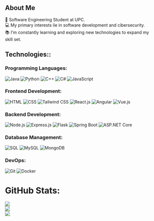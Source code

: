 ##  About Me 

🌱 Software Engineering Student at UPC. </br>
💻 My primary interests lie in software development and cibersecurity.</br>
📚 I'm constantly learning and exploring new technologies to expand my skill set. </br>

## Technologies::

### Programming Languages:
![Java](https://img.shields.io/badge/java-%23007396.svg?style=for-the-badge&logo=java&logoColor=white) ![Python](https://img.shields.io/badge/python-%233776AB.svg?style=for-the-badge&logo=python&logoColor=white) ![C++](https://img.shields.io/badge/c++-%2300599C.svg?style=for-the-badge&logo=c%2B%2B&logoColor=white) ![C#](https://img.shields.io/badge/c%23-%23239120.svg?style=for-the-badge&logo=c-sharp&logoColor=white) ![JavaScript](https://img.shields.io/badge/javascript-%23323330.svg?style=for-the-badge&logo=javascript&logoColor=%23F7DF1E)

### Frontend Development:
![HTML](https://img.shields.io/badge/HTML5-%23E34F26.svg?style=for-the-badge&logo=html5&logoColor=white) ![CSS](https://img.shields.io/badge/CSS3-%231572B6.svg?style=for-the-badge&logo=css3&logoColor=white) ![Tailwind CSS](https://img.shields.io/badge/tailwindcss-%2338B2AC.svg?style=for-the-badge&logo=tailwind-css&logoColor=white) ![React.js](https://img.shields.io/badge/react-%2320232a.svg?style=for-the-badge&logo=react&logoColor=%2361DAFB) ![Angular](https://img.shields.io/badge/angular-%23DD0031.svg?style=for-the-badge&logo=angular&logoColor=white) ![Vue.js](https://img.shields.io/badge/vuejs-%2335495e.svg?style=for-the-badge&logo=vue.js&logoColor=%234FC08D)

### Backend Development:
![Node.js](https://img.shields.io/badge/node.js-%2343853D.svg?style=for-the-badge&logo=node.js&logoColor=white) ![Express.js](https://img.shields.io/badge/express.js-%23404d59.svg?style=for-the-badge) ![Flask](https://img.shields.io/badge/flask-%23000.svg?style=for-the-badge&logo=flask&logoColor=white) ![Spring Boot](https://img.shields.io/badge/spring-%236DB33F.svg?style=for-the-badge&logo=spring&logoColor=white) ![ASP.NET Core](https://img.shields.io/badge/ASP.NET-%231570B6.svg?style=for-the-badge&logo=.net&logoColor=white)

### Database Management:
![SQL](https://img.shields.io/badge/sql-%2307405e.svg?style=for-the-badge&logo=sqlite&logoColor=white) ![MySQL](https://img.shields.io/badge/mysql-%2300f.svg?style=for-the-badge&logo=mysql&logoColor=white) ![MongoDB](https://img.shields.io/badge/MongoDB-%234ea94b.svg?style=for-the-badge&logo=mongodb&logoColor=white)

### DevOps:
![Git](https://img.shields.io/badge/git-%23F05033.svg?style=for-the-badge&logo=git&logoColor=white) ![Docker](https://img.shields.io/badge/docker-%230db7ed.svg?style=for-the-badge&logo=docker&logoColor=white)

# GitHub Stats:
![](https://github-readme-stats.vercel.app/api?username=TMedalith&theme=dark&hide_border=false&include_all_commits=false&count_private=true)<br/>
![](https://github-readme-streak-stats.herokuapp.com/?user=TMedalith&theme=dark&hide_border=false)<br/>
![](https://github-readme-stats.vercel.app/api/top-langs/?username=TMedalith&theme=dark&hide_border=false&include_all_commits=false&count_private=true&layout=compact)


